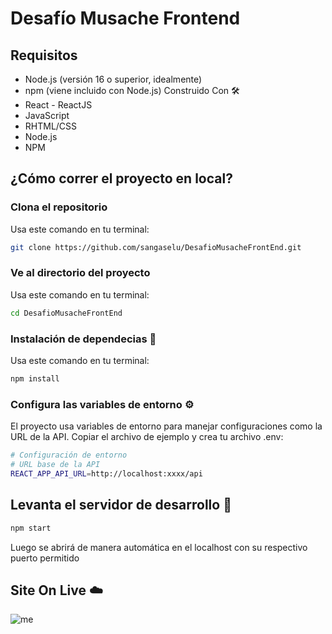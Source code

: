 # Desafío Musache Frontend
## Requisitos 
- Node.js (versión 16 o superior, idealmente)
- npm (viene incluido con Node.js)
Construido Con 🛠️
- React - ReactJS
- JavaScript
- RHTML/CSS
- Node.js
- NPM
## ¿Cómo correr el proyecto en local?

### Clona el repositorio
Usa este comando en tu terminal:
```bash
git clone https://github.com/sangaselu/DesafioMusacheFrontEnd.git
```
### Ve al directorio del proyecto
Usa este comando en tu terminal:
```bash
cd DesafioMusacheFrontEnd
```
### Instalación de dependecias 🔧
Usa este comando en tu terminal:
```bash
npm install
```
### Configura las variables de entorno ⚙️
El proyecto usa variables de entorno para manejar configuraciones como la URL de la API. Copiar el archivo de ejemplo y crea tu archivo .env:
```bash
# Configuración de entorno
# URL base de la API
REACT_APP_API_URL=http://localhost:xxxx/api
```
## Levanta el servidor de desarrollo 🚀
```bash
npm start
```
Luego se abrirá de manera automática en el localhost con su respectivo puerto permitido

## Site On Live ☁️
![me](screen-capture.gif)
